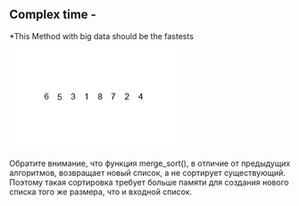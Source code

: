 ## Complex time - 

*This Method with big data should be the fastests

![Screenshot](Merge-sort-example-300px.gif)


Обратите внимание, что функция merge_sort(), в отличие от предыдущих алгоритмов, возвращает новый список, а не сортирует существующий. Поэтому такая сортировка требует больше памяти для создания нового списка того же размера, что и входной список.
